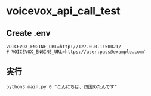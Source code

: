 # voicevox_api_call_test

## Create .env
```
VOICEVOX_ENGINE_URL=http://127.0.0.1:50021/
# VOICEVOX_ENGINE_URL=https://user:pass@example.com/
```

## 実行

```shell
python3 main.py 0 "こんにちは、四国めたんです"
```

